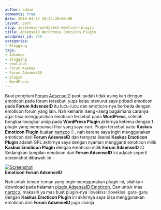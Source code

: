 ```yaml
---
author: admin
comments: true
date: 2010-04-24 10:34:26+00:00
layout: post
slug: adsenseid-wordpress-emoticon-plugin
title: AdsenseID WordPress EmotIcon Plugin
wordpress_id: 745
categories:
- Blogging
tags:
- Adsense
- Blogging
- emoticon
- Forum Kaskus
- Forus AdsenseID
- plugin
- WordPress
---
```


Buat penghuni [Forum AdsenseID](http://www.adsense-id.com/forums/forum.php) pasti sudah tidak asing kan dengan emoticon pada forum tersebut, yups kalau menurut saya pribadi emoticon pada **Forum AdsenseID** itu lucu-lucu dan emoticon-nya berbeda dengan emoticon forum yang lain. Nah kemarin iseng-iseng bagaimana caranya agar bisa menggunakan emoticon tersebut pada **WordPress**, setelah bongkar-bongkar arsip pada **WordPress Plugin** akhirnya ketemu dengan 1 plugin yang mempunyai fitur yang saya cari. Plugin tersebut yaitu **Kaskus Emoticon Plugin** buatan [nartzco](http://nartzco.com/) :) , nah karena saya ingin menggunakan emoticon dari **Forum AdsenseID** dan ternyata lisensi **Kaskus Emoticon Plugin** adalah GPL akhirnya saya dengan nyaman mengganti emoticon milik **Kaskus Emoticon Plugin** dengan emoticon milik **Forum AdsenseID** :D Sedangkan tampilan emoticon dari **Forum AdsenseID** ini adalah seperti screenshot dibawah ini :

[![Screenshot](http://farm5.static.flickr.com/4031/4547246181_58f16366a8_o.png)](http://www.flickr.com/photos/10243554@N02/4547246181/)  
**Emoticon Forum AdsenseID**

Nah untuk teman-teman yang ingin menggunakan plugin ini, silahkan download pada halaman [plugin AdsenseID Emoticon](http://www.ziddu.com/download/9586662/adsenseid-emoticons.zip.html). Dan untuk mas [nartzco](http://nartzco.com/), makasih ya mas buat plugin-nya  :lovekiss:  :lovekiss: gara-gara dengan **Kaskus Emoticon Plugin** ini akhirnya saya bisa menggunakan emoticon dari **Forum AdsenseID** juga  :manja: 

